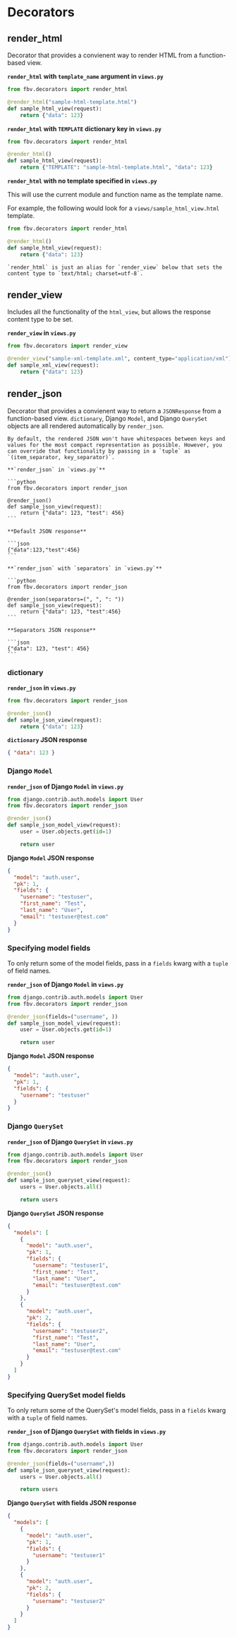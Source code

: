 # Decorators

## render_html

Decorator that provides a convienent way to render HTML from a function-based view.

**`render_html` with `template_name` argument in `views.py`**

```python
from fbv.decorators import render_html

@render_html("sample-html-template.html")
def sample_html_view(request):
    return {"data": 123}
```

**`render_html` with `TEMPLATE` dictionary key in `views.py`**

```python
from fbv.decorators import render_html

@render_html()
def sample_html_view(request):
    return {"TEMPLATE": "sample-html-template.html", "data": 123}
```

**`render_html` with no template specified in `views.py`**

This will use the current module and function name as the template name.

For example, the following would look for a `views/sample_html_view.html` template.

```python
from fbv.decorators import render_html

@render_html()
def sample_html_view(request):
    return {"data": 123}
```

```{note}
`render_html` is just an alias for `render_view` below that sets the content type to `text/html; charset=utf-8`.
```

## render_view

Includes all the functionality of the `html_view`, but allows the response content type to be set.

**`render_view` in `views.py`**

```python
from fbv.decorators import render_view

@render_view("sample-xml-template.xml", content_type="application/xml")
def sample_xml_view(request):
    return {"data": 123}
```

## render_json

Decorator that provides a convienent way to return a `JSONResponse` from a function-based view. `dictionary`, Django `Model`, and Django `QuerySet` objects are all rendered automatically by `render_json`.

````{note}
By default, the rendered JSON won't have whitespaces between keys and values for the most compact representation as possible. However, you can override that functionality by passing in a `tuple` as `(item_separator, key_separator)`.

**`render_json` in `views.py`**

```python
from fbv.decorators import render_json

@render_json()
def sample_json_view(request):
    return {"data": 123, "test": 456}
```

**Default JSON response**

```json
{"data":123,"test":456}
```

**`render_json` with `separators` in `views.py`**

```python
from fbv.decorators import render_json

@render_json(separators=(", ", ": "))
def sample_json_view(request):
    return {"data": 123, "test":456}
```

**Separators JSON response**

```json
{"data": 123, "test": 456}
```

````

### dictionary

**`render_json` in `views.py`**

```python
from fbv.decorators import render_json

@render_json()
def sample_json_view(request):
    return {"data": 123}
```

**`dictionary` JSON response**

```json
{ "data": 123 }
```

### Django `Model`

**`render_json` of Django `Model` in `views.py`**

```python
from django.contrib.auth.models import User
from fbv.decorators import render_json

@render_json()
def sample_json_model_view(request):
    user = User.objects.get(id=1)

    return user
```

**Django `Model` JSON response**

```json
{
  "model": "auth.user",
  "pk": 1,
  "fields": {
    "username": "testuser",
    "first_name": "Test",
    "last_name": "User",
    "email": "testuser@test.com"
  }
}
```

### Specifying model fields

To only return some of the model fields, pass in a `fields` kwarg with a `tuple` of field names.

**`render_json` of Django `Model` in `views.py`**

```python
from django.contrib.auth.models import User
from fbv.decorators import render_json

@render_json(fields=("username", ))
def sample_json_model_view(request):
    user = User.objects.get(id=1)

    return user
```

**Django `Model` JSON response**

```json
{
  "model": "auth.user",
  "pk": 1,
  "fields": {
    "username": "testuser"
  }
}
```

### Django `QuerySet`

**`render_json` of Django `QuerySet` in `views.py`**

```python
from django.contrib.auth.models import User
from fbv.decorators import render_json

@render_json()
def sample_json_queryset_view(request):
    users = User.objects.all()

    return users
```

**Django `QuerySet` JSON response**

```json
{
  "models": [
    {
      "model": "auth.user",
      "pk": 1,
      "fields": {
        "username": "testuser1",
        "first_name": "Test",
        "last_name": "User",
        "email": "testuser@test.com"
      }
    },
    {
      "model": "auth.user",
      "pk": 2,
      "fields": {
        "username": "testuser2",
        "first_name": "Test",
        "last_name": "User",
        "email": "testuser@test.com"
      }
    }
  ]
}
```

### Specifying QuerySet model fields

To only return some of the QuerySet's model fields, pass in a `fields` kwarg with a `tuple` of field names.

**`render_json` of Django `QuerySet` with fields in `views.py`**

```python
from django.contrib.auth.models import User
from fbv.decorators import render_json

@render_json(fields=("username",))
def sample_json_queryset_view(request):
    users = User.objects.all()

    return users
```

**Django `QuerySet` with fields JSON response**

```json
{
  "models": [
    {
      "model": "auth.user",
      "pk": 1,
      "fields": {
        "username": "testuser1"
      }
    },
    {
      "model": "auth.user",
      "pk": 2,
      "fields": {
        "username": "testuser2"
      }
    }
  ]
}
```
